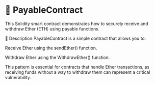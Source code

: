 # 💸 PayableContract
This Solidity smart contract demonstrates how to securely receive and withdraw Ether (ETH) using payable functions.

🧾 Description
PayableContract is a simple contract that allows you to:

Receive Ether using the sendEther() function.

Withdraw Ether using the WithdrawEther() function.

This pattern is essential for contracts that handle Ether transactions, as receiving funds without a way to withdraw them can represent a critical vulnerability.
